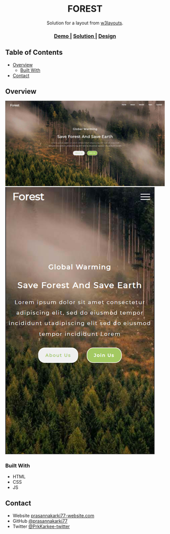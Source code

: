 <!-- Please update value in the {}  -->

<h1 align="center">FOREST</h1>

<div align="center">
   Solution for a layout from  <a href="https://w3layouts.com/" target="_blank">w3layouts</a>.
</div>

<div align="center">
  <h3>
    <a href="https://distracted-sinoussi-3331bb.netlify.app/" >
      Demo
    </a>
    <span> | </span>
    <a href="https://github.com/prasannakarki77/forest" >
      Solution
    </a>
    <span> | </span>
    <a href="https://w3layouts.com/template/forest-a-society-category-bootstrap-responsive-web-template/" >
      Design
    </a>
  </h3>
</div>

<!-- TABLE OF CONTENTS -->

## Table of Contents

- [Overview](#overview)
  - [Built With](#built-with)
- [Contact](#contact)

<!-- OVERVIEW -->

## Overview

![screenshot](images/screenshot1.png)
![screenshot](images/screenshot2.png)

### Built With

<!-- This section should list any major frameworks that you built your project using. Here are a few examples.-->

- HTML
- CSS
- JS

## Contact

- Website [prasannakarki77-website.com](https://compassionate-lichterman-26c523.netlify.app/)
- GitHub [@prasannakarki77](https://github.com/prasannakarki77)
- Twitter [@PrkKarkee-twitter](https://twitter.com/PrkKarkee)
